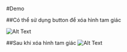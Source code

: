 
#Demo

##Có thể sử dụng button để xóa hình tam giác

![Alt Text](http://sv1.upsieutoc.com/2018/10/24/Screenshot-70.png)

##Sau khi xóa hình tam giác
![Alt Text](http://sv1.upsieutoc.com/2018/10/24/Screenshot-7157ffb158a540c8b6.png)